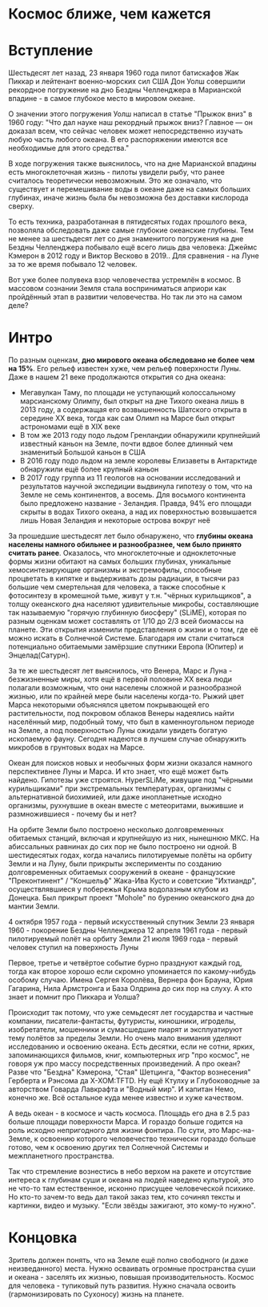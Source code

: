# Космос ближе, чем кажется
# Вступление
Шестьдесят лет назад, 23 января 1960 года пилот батискафов Жак Пиккар и  лейтенант военно-морских сил США Дон Уолш совершили рекордное погружение на дно  Бездны Челленджера в Марианской впадине - в самое глубокое место в мировом океане.

О значении этого погружения Уолш написал в статье "Прыжок вниз" в 1960 году:
"Что дал науке наш рекордный прыжок вниз? Главное — он доказал всем, что сейчас человек может непосредственно изучать любую часть любого океана. В его распоряжении имеются все необходимые для этого средства."

В ходе погружения также выяснилось, что на дне Марианской впадины есть многоклеточная жизнь - пилоты увидели рыбу, что ранее считалось теоретически невозможным. Это же означало, что существует и перемешивание воды в океане даже на самых больших глубинах, иначе жизнь была бы невозможна без доставки кислорода сверху.

То есть техника, разработанная в пятидесятых годах прошлого века, позволяла обследовать даже самые глубокие океанские глубины. Тем не менее за шестьдесят лет со дня знаменитого погружения на дне Бездны Челленджера побывало ещё всего лишь два человека: Джеймс Кэмерон в 2012 году и Виктор Весково в 2019..
Для сравнения - на Луне за то же время побывало 12 человек.

Вот уже более полувека взор человечества устремлён в космос. В массовом сознании Земля стала восприниматься априори как пройдённый этап в развитии человечества. Но так ли это на самом деле?

# Интро

По разным оценкам, **дно мирового океана обследовано не более чем на 15%**. Его рельеф известен хуже, чем рельеф поверхности Луны. Даже в нашем 21 веке продолжаются открытия со дна океана:
* Мегавулкан Таму, по площади не уступающий колоссальному марсианскому Олимпу, был открыт на дне Тихого океана лишь в 2013 году, а содержащая его возвышенность Шатского открыта в середине XX века, тогда как сам Олимп на Марсе был открыт астрономами ещё в XIX веке
* В том же 2013 году подо льдом Гренландии обнаружили крупнейший известный каньон на Земле, почти вдвое более длинный чем знаменитый Большой каньон в США
* В 2016 году подо льдом на земле королевы Елизаветы в Антарктиде обнаружили ещё более крупный каньон
* В 2017 году группа из 11 геологов на основании исследований и результатов научной экспедиции выдвинула гипотезу о том, что на Земле не семь континентов, а восемь. Для восьмого континента было предложено название - Зеландия. Правда, 94% его площади скрыты в водах Тихого океана, а над их поверхностью возвышается лишь Новая Зеландия и некоторые острова вокруг неё

За прошедшие шестьдесят лет было обнаружено, что **глубины океана населены намного обильнее и разнообразнее, чем было принято считать ранее**. Оказалось, что многоклеточные и одноклеточные формы жизни обитают на самых больших глубинах, уникальные хемосинтезирующие организмы и экстремофилы, способные процветать в кипятке и выдерживать дозы радиации, в тысячи раз большие чем смертельная для человека, а также способные к фотосинтезу в кромешной тьме, живут у т.н. "чёрных курильщиков", а толщу океанского дна населяют удивительные микробы, составляющие так называемую "горячую глубинную биосферу" (SLiME), которая по разным оценкам может составлять от 1/10 до 2/3 всей биомассы на планете. Эти открытия изменили представления о жизни и о том, где её можно искать в Солнечной Системе. Благодаря им стали считаться потенциально обитаемыми замёрзшие спутники Европа (Юпитер) и Энцелад(Сатурн).

За те же шестьдесят лет выяснилось, что Венера, Марс и Луна - безжизненные миры, хотя ещё в первой половине ХХ века люди полагали возможным, что они населены сложной и разнообразной жизнью, или по крайней мере были населены когда-то. Рыжий цвет Марса некоторыми объяснялся цветом покрывающей его растительности, под покровом облаков Венеры надеялись найти населённый мир, подобный тому, что был в каменноугольном периоде на Земле, а под поверхностью Луны ожидали увидеть богатую ископаемую фауну. Сегодня надеются в лучшем случае обнаружить микробов в грунтовых водах на Марсе.

Океан для поисков новых и необычных форм жизни оказался намного перспективнее Луны и Марса. И кто знает, что ещё может быть найдено. Гипотезы уже строятся. HyperSLiMe, живущие под "чёрными курильщиками" при экстремальных температурах, организмы с альтернативной биохимией, или даже инопланетные исходно организмы, рухнувшие в океан вместе с метеоритами, выжившие и размножившиеся - почему бы и нет?

На орбите Земли было построено несколько долговременных обитаемых станций, включая и крупнейшую из них, нынешнюю МКС. На абиссальных равнинах до сих пор не было построено ни одной. В шестидесятых годах, когда начались пилотируемые полёты на орбиту Земли и на Луну, были прикрыты эксперименты по созданию долговременных обитаемых сооружений в океане - французские "Преконтинент" / "Коншельф" Жака-Ива Кусто и советские "Ихтиандр", осуществлявшиеся у побережья Крыма водолазным клубом из Донецка. Был прикрыт проект "Mohole" по бурению океанского дна до мантии Земли.

4 октября 1957 года - первый искусственный спутник Земли
23 января 1960 - покорение Бездны Челленджера
12 апреля 1961 года - первый пилотируемый полёт на орбиту Земли
21 июля 1969 года - первый человек ступил на поверхность Луны

Первое, третье и четвёртое событие бурно празднуют каждый год, тогда как второе хорошо если скромно упоминается по какому-нибудь особому случаю. Имена Сергея Королёва, Вернера фон Брауна, Юрия Гагарина, Нила Армстронга и База Олдрина до сих пор на слуху. А кто знает и помнит про Пиккара и Уолша?

Происходит так потому, что уже семьдесят лет государства и частные компании, писатели-фантасты, футуристы, киношники, игроделы, изобретатели, мошенники и сумасшедшие пиарят и эксплуатируют тему полётов за пределы Земли. Но очень мало внимания уделяют исследованию и освоению океана. Есть десятки, если не сотни, ярких, запоминающихся фильмов, книг, компьютерных игр "про космос", не говоря уж про массу посредственных произведений. А про океан? Разве что "Бездна" Кэмерона, "Стая" Шетцинга, "Фактор вознесения" Герберта и Рэнсома да X-XOM:TFTD. Ну ещё Ктулху и Глубоководные за авторством Говарда Лавкрафта и "Водный мир". И капитан Немо, конечно же. Всё остальное куда менее известно и хуже качеством.

А ведь океан - в космосе и часть космоса. Площадь его дна в 2.5 раз больше площади поверхности Марса. И гораздо больше годится на роль исходно непригодного для жизни фонтира. По сути, это Марс-на-Земле, к освоению которого человечество технически гораздо больше готово, чем к освоению других тел Солнечной Системы и межпланетного пространства.

Так что стремление вознестись в небо верхом на ракете и отсутствие интереса к глубинам суши и океана на людей наведено культурой, это не что-то там естественное, исконно присущее человеческой психике. Но кто-то зачем-то ведь дал такой заказ тем, кто сочинял тексты и картинки, видео и музыку. "Если звёзды зажигают, это кому-то нужно".

# Концовка
Зритель должен понять, что на Земле ещё полно свободного (и даже неизведанного)  места. Нужно осваивать огромные пространства суши и океана - заселять их жизнью, повышая производительность. Космос для человека - тупиковый путь развития. Нужно сначала освоить (гармонизировать по Сухоносу) жизнь на планете.
